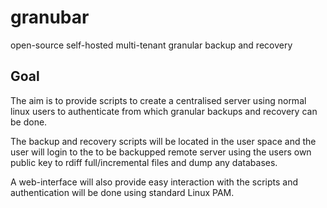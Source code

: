 # granubar
open-source self-hosted multi-tenant granular backup and recovery

## Goal
The aim is to provide scripts to create a centralised server using normal linux users to authenticate from which granular backups and recovery can be done.

The backup and recovery scripts will be located in the user space and the user will login to the to be backupped remote server using the users own public key to rdiff full/incremental files and dump any databases.

A web-interface will also provide easy interaction with the scripts and authentication will be done using standard Linux PAM.  